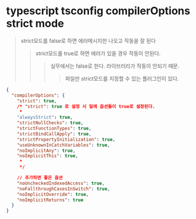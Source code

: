 # typescript tsconfig compilerOptions strict mode

> strict모드를 false로 하면 에러메시지만 나오고 작동을 잘 된다
>
> > strict모드를 true로 하면 에러가 있을 경우 작동이 안된다.
> >
> > > 실무에서는 false로 한다. 라이브러리가 작동이 안되기 때문.
> > >
> > > > 파일만 strict모드를 지정할 수 있는 플러그인이 있다.

```json
{
  "compilerOptions": {
    "strict": true,
    /* "strict": true 로 설정 시 밑에 옵션들이 true로 설정된다.
     *
    "alwaysStrict": true,
    "strictNullChecks": true,
    "strictFunctionTypes": true,
    "strictBindCallApply": true,
    "strictPropertyInitialization": true,
    "useUnknownInCatchVariables": true,
    "noImplicitAny": true,
    "noImplicitThis": true,
     *
     */

    // 추가하면 좋은 옵션
    "noUncheckedIndexedAccess": true,
    "noFallthroughCasesInSwitch": true,
    "noImplicitOverride": true,
    "noImplicitReturns": true
  }
}
```
